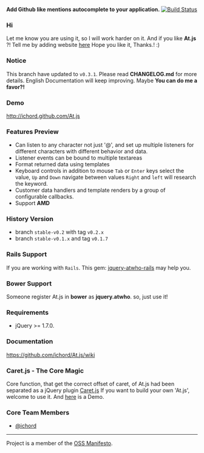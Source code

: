**Add Github like mentions autocomplete to your application.** [![Build Status](https://travis-ci.org/ichord/At.js.png)](https://travis-ci.org/ichord/At.js)


### Hi
Let me know you are using it, so I will work harder on it.
And if you like **At.js** ?! Tell me by adding website [here](https://github.com/ichord/At.js/wiki/Sites)
Hope you like it, Thanks.! :)

### Notice

This branch have updated to `v0.3.1`. Please read **CHANGELOG.md** for more details.
English Documentation will keep improving. Maybe **You can do me a favor?!**

### Demo

http://ichord.github.com/At.js


### Features Preview

* Can listen to any character
    not just '@', and set up multiple listeners for different characters with different behavior and data.
* Listener events can be bound to multiple textareas
* Format returned data using templates
* Keyboard controls in addition to mouse
    `Tab` or `Enter` keys select the value, `Up` and `Down` navigate between values
    `Right` and `left` will research the keyword.
* Customer data handlers and template renders by a group of configurable callbacks.
* Support **AMD**

### History Version

* branch `stable-v0.2` with tag `v0.2.x`
* branch `stable-v0.1.x` and tag `v0.1.7`

### Rails Support
If you are working with `Rails`. This gem: [jquery-atwho-rails](https://github.com/ichord/jquery-atwho-rails) may help you.

### Bower Support
Someone register At.js in **bower** as **jquery.atwho**. so, just use it!

### Requirements
* jQuery >= 1.7.0.

### Documentation

https://github.com/ichord/At.js/wiki

### Caret.js - The Core Magic

Core function, that get the correct offset of caret, of At.js had been separated as a jQuery plugin [Caret.js](https://github.com/ichord/Caret.js)
If you want to build your own 'At.js', welcome to use it. And [here](http://ichord.github.io/Caret.js) is a Demo.

### Core Team Members

* [@ichord](https://github.com/ichord)


---
Project is a member of the [OSS Manifesto](http://ossmanifesto.org/).
